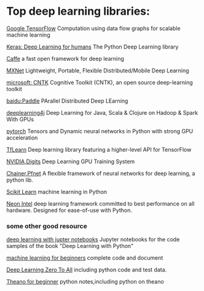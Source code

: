 
# Top deep learning libraries:

[Google TensorFlow](https://github.com/tensorflow/tensorflow) Computation using data flow graphs for scalable machine learning

[Keras: Deep Learning for humans](https://github.com/keras-team/keras) The Python Deep Learning library

[Caffe](https://github.com/BVLC/caffe)  a fast open framework for deep learning

[MXNet](https://github.com/apache/incubator-mxnet)  Lightweight, Portable, Flexible Distributed/Mobile Deep Learning

[microsoft: CNTK](https://github.com/Microsoft/CNTK) Cognitive Toolkit (CNTK), an open source deep-learning toolkit

[baidu:Paddle](https://github.com/PaddlePaddle/Paddle) PArallel Distributed Deep LEarning

[deeplearning4j](https://github.com/deeplearning4j/deeplearning4j) Deep Learning for Java, Scala & Clojure on Hadoop & Spark With GPUs

[pytorch](https://github.com/pytorch/pytorch) Tensors and Dynamic neural networks in Python with strong GPU acceleration

[TfLearn](https://github.com/tflearn/tflearn) Deep learning library featuring a higher-level API for TensorFlow

[NVIDIA,Digits](https://github.com/NVIDIA/DIGITS) Deep Learning GPU Training System

[Chainer,Pfnet](https://github.com/chainer/chainer) A flexible framework of neural networks for deep learning, a python lib.

[Scikit Learn](https://github.com/scikit-learn/scikit-learn)  machine learning in Python

[Neon Intel](https://github.com/NervanaSystems/neon) deep learning framework committed to best performance on all hardware. Designed for ease-of-use with Python.

### some other good resource

[deep learning with jupter notebooks](https://github.com/lianzeng/deep-learning-with-python-notebooks)  Jupyter notebooks for the code samples of the book "Deep Learning with Python"

[machine learning for beginners](https://github.com/lianzeng/ML-Tutorial-Experiment) complete code and document

[Deep Learning Zero To All](https://github.com/hunkim/DeepLearningZeroToAll) including python code and test data.

[Theano for beginner](https://github.com/lianzeng/notes-python) python notes,including python on theano
